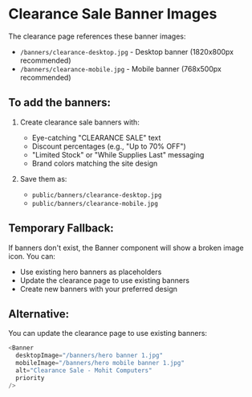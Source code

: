 # Clearance Sale Banner Images

The clearance page references these banner images:
- `/banners/clearance-desktop.jpg` - Desktop banner (1820x800px recommended)
- `/banners/clearance-mobile.jpg` - Mobile banner (768x500px recommended)

## To add the banners:

1. Create clearance sale banners with:
   - Eye-catching "CLEARANCE SALE" text
   - Discount percentages (e.g., "Up to 70% OFF")
   - "Limited Stock" or "While Supplies Last" messaging
   - Brand colors matching the site design

2. Save them as:
   - `public/banners/clearance-desktop.jpg`
   - `public/banners/clearance-mobile.jpg`

## Temporary Fallback:
If banners don't exist, the Banner component will show a broken image icon. You can:
- Use existing hero banners as placeholders
- Update the clearance page to use existing banners
- Create new banners with your preferred design

## Alternative:
You can update the clearance page to use existing banners:
```javascript
<Banner
  desktopImage="/banners/hero banner 1.jpg"
  mobileImage="/banners/hero mobile banner 1.jpg"
  alt="Clearance Sale - Mohit Computers"
  priority
/>
```